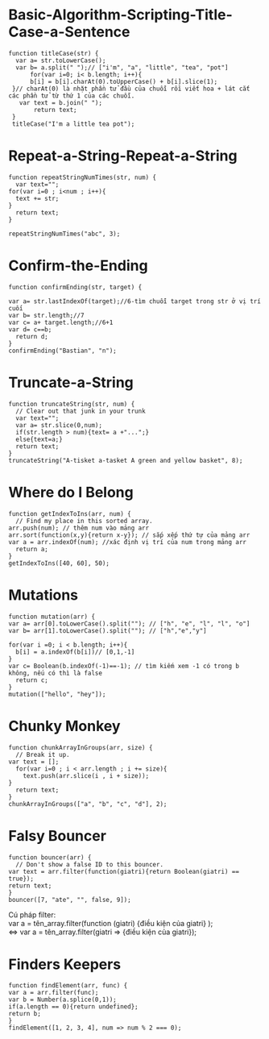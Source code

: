 # Basic-Algorithm-Scripting-Title-Case-a-Sentence
```
function titleCase(str) {
  var a= str.toLowerCase();
  var b= a.split(" ");// ["i'm", "a", "little", "tea", "pot"]
      for(var i=0; i< b.length; i++){
      b[i] = b[i].charAt(0).toUpperCase() + b[i].slice(1);
 }// charAt(0) là nhặt phần tử đầu của chuỗi rồi viết hoa + lát cắt các phần tử từ thứ 1 của các chuỗi.
   var text = b.join(" ");
       return text;
 }
 titleCase("I'm a little tea pot");
```

# Repeat-a-String-Repeat-a-String
```
function repeatStringNumTimes(str, num) {
  var text="";
for(var i=0 ; i<num ; i++){
  text += str;
}
  return text;
}

repeatStringNumTimes("abc", 3);
```

# Confirm-the-Ending
```
function confirmEnding(str, target) {

var a= str.lastIndexOf(target);//6-tìm chuỗi target trong str ở vị trí cuối
var b= str.length;//7
var c= a+ target.length;//6+1
var d= c==b;
  return d;
}
confirmEnding("Bastian", "n");
```
# Truncate-a-String
```
function truncateString(str, num) {
  // Clear out that junk in your trunk
  var text="";
  var a= str.slice(0,num);
  if(str.length > num){text= a +"...";}
  else{text=a;}
  return text;
}
truncateString("A-tisket a-tasket A green and yellow basket", 8);
```
#  Where do I Belong  
```
function getIndexToIns(arr, num) {
  // Find my place in this sorted array.
arr.push(num); // thêm num vào mảng arr
arr.sort(function(x,y){return x-y}); // sắp xếp thứ tự của mảng arr
var a = arr.indexOf(num); //xác định vị trí của num trong mảng arr
  return a;
}
getIndexToIns([40, 60], 50);
```
#  Mutations
```
function mutation(arr) {
var a= arr[0].toLowerCase().split(""); // ["h", "e", "l", "l", "o"]
var b= arr[1].toLowerCase().split(""); // ["h","e","y"]

for(var i =0; i < b.length; i++){
  b[i] = a.indexOf(b[i])// [0,1,-1]
}
var c= Boolean(b.indexOf(-1)==-1); // tìm kiếm xem -1 có trong b không, nếu có thì là false
  return c;
}
mutation(["hello", "hey"]);
```
# Chunky Monkey  
```
function chunkArrayInGroups(arr, size) {
  // Break it up.
var text = [];
  for(var i=0 ; i < arr.length ; i += size){
    text.push(arr.slice(i , i + size));
}
  return text;
}
chunkArrayInGroups(["a", "b", "c", "d"], 2);
```
# Falsy Bouncer  
```
function bouncer(arr) {
  // Don't show a false ID to this bouncer.
var text = arr.filter(function(giatri){return Boolean(giatri) == true});
return text;
}
bouncer([7, "ate", "", false, 9]);
```
Cú pháp filter:  
var a = tên_array.filter(function (giatri) {điều kiện của giatri} );  
<=> var a = tên_array.filter(giatri => {điều kiện của giatri});  
# Finders Keepers  
```
function findElement(arr, func) {
var a = arr.filter(func);
var b = Number(a.splice(0,1));
if(a.length == 0){return undefined};
return b;
}
findElement([1, 2, 3, 4], num => num % 2 === 0);
```

